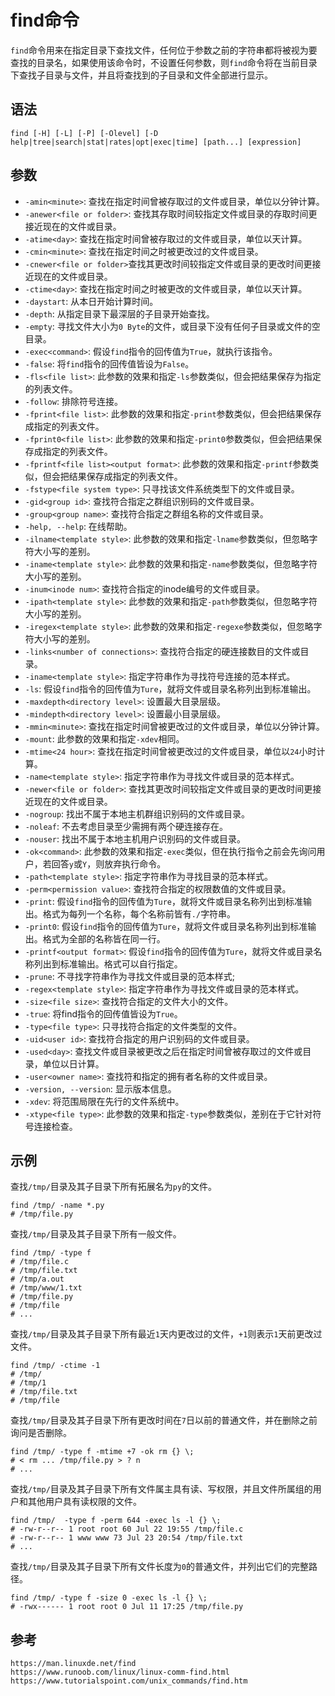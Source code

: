 # find命令
`find`命令用来在指定目录下查找文件，任何位于参数之前的字符串都将被视为要查找的目录名，如果使用该命令时，不设置任何参数，则`find`命令将在当前目录下查找子目录与文件，并且将查找到的子目录和文件全部进行显示。

## 语法

```shell
find [-H] [-L] [-P] [-Olevel] [-D help|tree|search|stat|rates|opt|exec|time] [path...] [expression]
```

## 参数
* `-amin<minute>`: 查找在指定时间曾被存取过的文件或目录，单位以分钟计算。
* `-anewer<file or folder>`: 查找其存取时间较指定文件或目录的存取时间更接近现在的文件或目录。
* `-atime<day>`: 查找在指定时间曾被存取过的文件或目录，单位以天计算。
* `-cmin<minute>`: 查找在指定时间之时被更改过的文件或目录。
* `-cnewer<file or folder>`查找其更改时间较指定文件或目录的更改时间更接近现在的文件或目录。
* `-ctime<day>`: 查找在指定时间之时被更改的文件或目录，单位以天计算。
* `-daystart`: 从本日开始计算时间。
* `-depth`: 从指定目录下最深层的子目录开始查找。
* `-empty`: 寻找文件大小为`0 Byte`的文件，或目录下没有任何子目录或文件的空目录。
* `-exec<command>`: 假设`find`指令的回传值为`True`，就执行该指令。
* `-false`: 将`find`指令的回传值皆设为`False`。
* `-fls<file list>`: 此参数的效果和指定`-ls`参数类似，但会把结果保存为指定的列表文件。
* `-follow`: 排除符号连接。
* `-fprint<file list>`: 此参数的效果和指定`-print`参数类似，但会把结果保存成指定的列表文件。
* `-fprint0<file list>`: 此参数的效果和指定`-print0`参数类似，但会把结果保存成指定的列表文件。
* `-fprintf<file list><output format>`: 此参数的效果和指定`-printf`参数类似，但会把结果保存成指定的列表文件。
* `-fstype<file system type>`: 只寻找该文件系统类型下的文件或目录。
* `-gid<group id>`: 查找符合指定之群组识别码的文件或目录。
* `-group<group name>`: 查找符合指定之群组名称的文件或目录。
* `-help, --help`: 在线帮助。
* `-ilname<template style>`: 此参数的效果和指定`-lname`参数类似，但忽略字符大小写的差别。
* `-iname<template style>`: 此参数的效果和指定`-name`参数类似，但忽略字符大小写的差别。
* `-inum<inode num>`: 查找符合指定的inode编号的文件或目录。
* `-ipath<template style>`: 此参数的效果和指定`-path`参数类似，但忽略字符大小写的差别。
* `-iregex<template style>`: 此参数的效果和指定`-regexe`参数类似，但忽略字符大小写的差别。
* `-links<number of connections>`: 查找符合指定的硬连接数目的文件或目录。
* `-iname<template style>`: 指定字符串作为寻找符号连接的范本样式。
* `-ls`: 假设`find`指令的回传值为`Ture`，就将文件或目录名称列出到标准输出。
* `-maxdepth<directory level>`: 设置最大目录层级。
* `-mindepth<directory level>`: 设置最小目录层级。
* `-mmin<minute>`: 查找在指定时间曾被更改过的文件或目录，单位以分钟计算。
* `-mount`: 此参数的效果和指定`-xdev`相同。
* `-mtime<24 hour>`: 查找在指定时间曾被更改过的文件或目录，单位以`24`小时计算。
* `-name<template style>`: 指定字符串作为寻找文件或目录的范本样式。
* `-newer<file or folder>`: 查找其更改时间较指定文件或目录的更改时间更接近现在的文件或目录。
* `-nogroup`: 找出不属于本地主机群组识别码的文件或目录。
* `-noleaf`: 不去考虑目录至少需拥有两个硬连接存在。
* `-nouser`: 找出不属于本地主机用户识别码的文件或目录。
* `-ok<command>`: 此参数的效果和指定`-exec`类似，但在执行指令之前会先询问用户，若回答`y`或`Y`，则放弃执行命令。
* `-path<template style>`: 指定字符串作为寻找目录的范本样式。
* `-perm<permission value>`: 查找符合指定的权限数值的文件或目录。
* `-print`: 假设`find`指令的回传值为`Ture`，就将文件或目录名称列出到标准输出。格式为每列一个名称，每个名称前皆有`./`字符串。
* `-print0`: 假设`find`指令的回传值为`Ture`，就将文件或目录名称列出到标准输出。格式为全部的名称皆在同一行。
* `-printf<output format>`: 假设`find`指令的回传值为`Ture`，就将文件或目录名称列出到标准输出。格式可以自行指定。
* `-prune`: 不寻找字符串作为寻找文件或目录的范本样式;
* `-regex<template style>`: 指定字符串作为寻找文件或目录的范本样式。
* `-size<file size>`: 查找符合指定的文件大小的文件。
* `-true`: 将find指令的回传值皆设为`True`。
* `-type<file type>`: 只寻找符合指定的文件类型的文件。
* `-uid<user id>`: 查找符合指定的用户识别码的文件或目录。
* `-used<day>`: 查找文件或目录被更改之后在指定时间曾被存取过的文件或目录，单位以日计算。
* `-user<owner name>`: 查找符和指定的拥有者名称的文件或目录。
* `-version, --version`: 显示版本信息。
* `-xdev`: 将范围局限在先行的文件系统中。
* `-xtype<file type>`: 此参数的效果和指定`-type`参数类似，差别在于它针对符号连接检查。

## 示例

查找`/tmp/`目录及其子目录下所有拓展名为`py`的文件。

```shell
find /tmp/ -name *.py
# /tmp/file.py
```

查找`/tmp/`目录及其子目录下所有一般文件。

```shell
find /tmp/ -type f
# /tmp/file.c
# /tmp/file.txt
# /tmp/a.out
# /tmp/www/1.txt
# /tmp/file.py
# /tmp/file
# ...
```

查找`/tmp/`目录及其子目录下所有最近`1`天内更改过的文件，`+1`则表示`1`天前更改过文件。

```shell
find /tmp/ -ctime -1
# /tmp/
# /tmp/1
# /tmp/file.txt
# /tmp/file
```

查找`/tmp/`目录及其子目录下所有更改时间在`7`日以前的普通文件，并在删除之前询问是否删除。

```shell
find /tmp/ -type f -mtime +7 -ok rm {} \;
# < rm ... /tmp/file.py > ? n
# ...
```

查找`/tmp/`目录及其子目录下所有文件属主具有读、写权限，并且文件所属组的用户和其他用户具有读权限的文件。

```shell
find /tmp/  -type f -perm 644 -exec ls -l {} \;
# -rw-r--r-- 1 root root 60 Jul 22 19:55 /tmp/file.c
# -rw-r--r-- 1 www www 73 Jul 23 20:54 /tmp/file.txt
# ...
```

查找`/tmp/`目录及其子目录下所有文件长度为`0`的普通文件，并列出它们的完整路径。

```shell
find /tmp/ -type f -size 0 -exec ls -l {} \;
# -rwx------ 1 root root 0 Jul 11 17:25 /tmp/file.py
```





## 参考

```
https://man.linuxde.net/find
https://www.runoob.com/linux/linux-comm-find.html
https://www.tutorialspoint.com/unix_commands/find.htm
```
